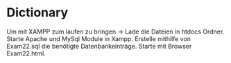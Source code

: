# Dictionary

Um mit XAMPP zum laufen zu bringen -> Lade die Dateien in htdocs Ordner. Starte Apache und MySql Module in Xampp. Erstelle mithilfe von Exam22.sql die benötigte Datenbankeinträge. Starte mit Browser Exam22.html.

